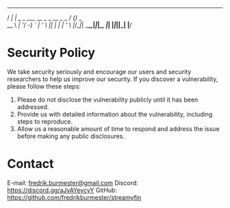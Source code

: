   ___ _                           __ _      
 / __| |_ _ _ ___ __ _ _ __ _  _ / _(_)_ _  
 \__ \  _| '_/ -_) _` | '  \ || |  _| | ' \ 
 |___/\__|_| \___\__,_|_|_|_\_, |_| |_|_||_|
                            |__/            

# Security Policy
We take security seriously and encourage our users and security researchers to help us improve our security. If you discover a vulnerability, please follow these steps:

1. Please do not disclose the vulnerability publicly until it has been addressed.
2. Provide us with detailed information about the vulnerability, including steps to reproduce.
3. Allow us a reasonable amount of time to respond and address the issue before making any public disclosures.

# Contact
E-mail: fredrik.burmester@gmail.com
Discord: https://discord.gg/aJvAYeycyY
GitHub: https://github.com/fredrikburmester/streamyfin

